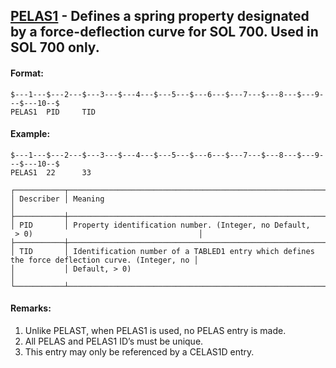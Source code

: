 ## [PELAS1](https://help.hexagonmi.com/bundle/MSC_Nastran_2022.4/page/Nastran_Combined_Book/qrg/bulkp/TOC.PELAS1.xhtml) - Defines a spring property designated by a force-deflection curve for SOL 700. Used in SOL 700 only.

#### Format:

```nastran
$---1---$---2---$---3---$---4---$---5---$---6---$---7---$---8---$---9---$---10--$
PELAS1  PID     TID                                                             
```

#### Example:

```nastran
$---1---$---2---$---3---$---4---$---5---$---6---$---7---$---8---$---9---$---10--$
PELAS1  22      33                                                              
```

```text
┌───────────┬─────────────────────────────────────────────────────────────────────────────────────────────────┐
│ Describer │ Meaning                                                                                         │
├───────────┼─────────────────────────────────────────────────────────────────────────────────────────────────┤
│ PID       │ Property identification number. (Integer, no Default,  > 0)                                     │
├───────────┼─────────────────────────────────────────────────────────────────────────────────────────────────┤
│ TID       │ Identification number of a TABLED1 entry which defines the force deflection curve. (Integer, no │
│           │ Default, > 0)                                                                                   │
└───────────┴─────────────────────────────────────────────────────────────────────────────────────────────────┘
```

#### Remarks:

1. Unlike PELAST, when PELAS1 is used, no PELAS entry is made.
2. All PELAS and PELAS1 ID’s must be unique.
3. This entry may only be referenced by a CELAS1D entry.
